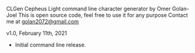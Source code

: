 CLGen
Cepheus Light command line character generator by Omer Golan-Joel
This is open source code, feel free to use it for any purpose
Contact me at golan2072@gmail.com

v1.0, February 11th, 2021
- Initial command line release.
